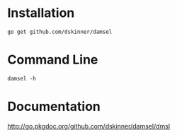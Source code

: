 # Installation

```
go get github.com/dskinner/damsel
```

# Command Line

```
damsel -h
```

# Documentation

http://go.pkgdoc.org/github.com/dskinner/damsel/dmsl
